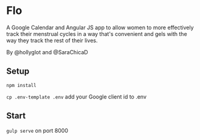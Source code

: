 # Flo

A Google Calendar and Angular JS app to allow women to more effectively track their menstrual cycles in a way that's convenient and gels with the way they track the rest of their lives.

By @hollyglot and @SaraChicaD

## Setup

```npm install```

```cp .env-template .env```
add your Google client id to .env


## Start

`gulp serve` on port 8000